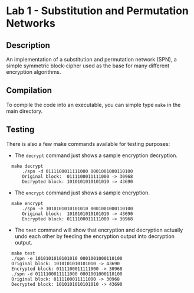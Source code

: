 # Lab 1 - Substitution and Permutation Networks

## Description

An implementation of a substitution and permutation network (SPN),
a simple symmetric block-cipher used as the base for many different
encryption algorithms.

## Compilation

To compile the code into an executable, you can simple type `make` in the main directory.

## Testing

There is also a few make commands available for testing purposes:

- The `decrypt` command just shows a sample encryption decryption.

```
  make decrypt
      ./spn -d 0111100011111000 0001001000110100
      Original block:  0111100011111000 -> 30968
      Decrypted block: 1010101010101010 -> 43690
```

- The `encrypt` command just shows a sample encryption.

```
  make encrypt
      ./spn -e 1010101010101010 0001001000110100
      Original block:  1010101010101010 -> 43690
      Encrypted block: 0111100011111000 -> 30968
```

- The `test` command will show that encryption and decryption actually undo each other
  by feeding the encryption output into decryption output.

```
  make test
  ./spn -e 1010101010101010 0001001000110100
  Original block: 1010101010101010 -> 43690
  Encrypted block: 0111100011111000 -> 30968
  ./spn -d 0111100011111000 0001001000110100
  Original block: 0111100011111000 -> 30968
  Decrypted block: 1010101010101010 -> 43690
```
